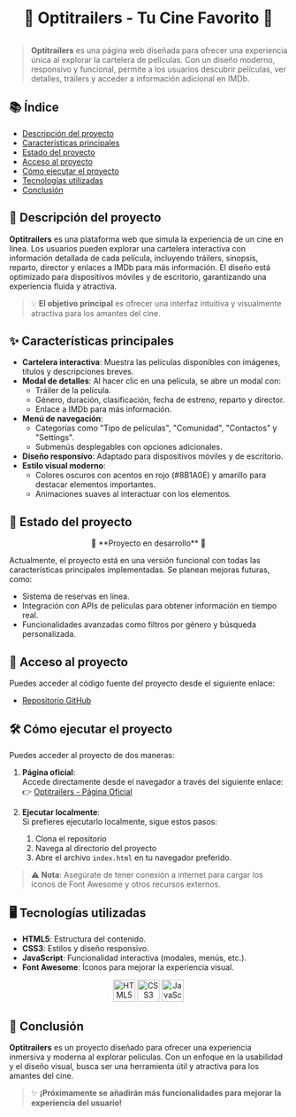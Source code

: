 <h1 align="center">🎥 Optitrailers - Tu Cine Favorito 🎥</h1>

<div style="text-align: center;">
    <img src="" />
</div>

> **Optitrailers** es una página web diseñada para ofrecer una experiencia única al explorar la cartelera de películas. Con un diseño moderno, responsivo y funcional, permite a los usuarios descubrir películas, ver detalles, tráilers y acceder a información adicional en IMDb.

## 📚 Índice

- [Descripción del proyecto](#-descripción-del-proyecto)
- [Características principales](#-características-principales)
- [Estado del proyecto](#-estado-del-proyecto)
- [Acceso al proyecto](#-acceso-al-proyecto)
- [Cómo ejecutar el proyecto](#-cómo-ejecutar-el-proyecto)
- [Tecnologías utilizadas](#-tecnologías-utilizadas)
- [Conclusión](#-conclusión)

## 📖 Descripción del proyecto

**Optitrailers** es una plataforma web que simula la experiencia de un cine en línea. Los usuarios pueden explorar una cartelera interactiva con información detallada de cada película, incluyendo tráilers, sinopsis, reparto, director y enlaces a IMDb para más información. El diseño está optimizado para dispositivos móviles y de escritorio, garantizando una experiencia fluida y atractiva.

> 💡 **El objetivo principal** es ofrecer una interfaz intuitiva y visualmente atractiva para los amantes del cine.

## ✨ Características principales

- **Cartelera interactiva**: Muestra las películas disponibles con imágenes, títulos y descripciones breves.
- **Modal de detalles**: Al hacer clic en una película, se abre un modal con:
  - Tráiler de la película.
  - Género, duración, clasificación, fecha de estreno, reparto y director.
  - Enlace a IMDb para más información.
- **Menú de navegación**:
  - Categorías como "Tipo de películas", "Comunidad", "Contactos" y "Settings".
  - Submenús desplegables con opciones adicionales.
- **Diseño responsivo**: Adaptado para dispositivos móviles y de escritorio.
- **Estilo visual moderno**:
  - Colores oscuros con acentos en rojo (#8B1A0E) y amarillo para destacar elementos importantes.
  - Animaciones suaves al interactuar con los elementos.

## 🚧 Estado del proyecto

<p align="center">
🔨 **Proyecto en desarrollo** 🔨
</p>

Actualmente, el proyecto está en una versión funcional con todas las características principales implementadas. Se planean mejoras futuras, como:

- Sistema de reservas en línea.
- Integración con APIs de películas para obtener información en tiempo real.
- Funcionalidades avanzadas como filtros por género y búsqueda personalizada.

## 🔗 Acceso al proyecto

Puedes acceder al código fuente del proyecto desde el siguiente enlace:

- [Repositorio GitHub](https://github.com/HugoAleOlguin/Optitrailers)

## 🛠️ Cómo ejecutar el proyecto

Puedes acceder al proyecto de dos maneras:

1. **Página oficial**:  
   Accede directamente desde el navegador a través del siguiente enlace:  
   👉 [Optitrailers - Página Oficial](https://luszczak.github.io/Optitrailers/)

2. **Ejecutar localmente**:  
   Si prefieres ejecutarlo localmente, sigue estos pasos:

   1. Clona el repositorio
   2. Navega al directorio del proyecto
   3. Abre el archivo `index.html` en tu navegador preferido.

> ⚠️ **Nota**: Asegúrate de tener conexión a internet para cargar los íconos de Font Awesome y otros recursos externos.

## 🖥️ Tecnologías utilizadas

- **HTML5**: Estructura del contenido.
- **CSS3**: Estilos y diseño responsivo.
- **JavaScript**: Funcionalidad interactiva (modales, menús, etc.).
- **Font Awesome**: Íconos para mejorar la experiencia visual.

<div style="text-align: center;">
    <img src="https://upload.wikimedia.org/wikipedia/commons/thumb/6/61/HTML5_logo_and_wordmark.svg/512px-HTML5_logo_and_wordmark.svg.png" alt="HTML5" width="40" height="40" />
    <img src="https://upload.wikimedia.org/wikipedia/commons/thumb/d/d5/CSS3_logo_and_wordmark.svg/1200px-CSS3_logo_and_wordmark.svg.png" alt="CSS3" width="40" height="40" />
    <img src="https://static.vecteezy.com/system/resources/previews/027/127/463/non_2x/javascript-logo-javascript-icon-transparent-free-png.png" alt="JavaScript" width="40" height="40" />
</div>

## 💬 Conclusión

**Optitrailers** es un proyecto diseñado para ofrecer una experiencia inmersiva y moderna al explorar películas. Con un enfoque en la usabilidad y el diseño visual, busca ser una herramienta útil y atractiva para los amantes del cine.

> ✨ **¡Próximamente se añadirán más funcionalidades para mejorar la experiencia del usuario!**
